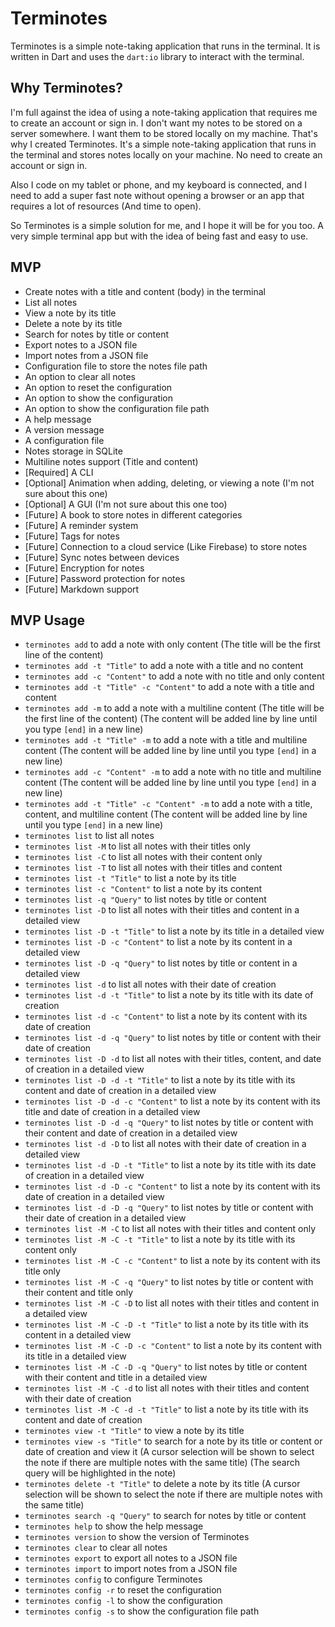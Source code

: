 # Terminotes

Terminotes is a simple note-taking application that runs in the terminal. It is written in Dart and uses the `dart:io` library to interact with the terminal.

## Why Terminotes?

I'm full against the idea of using a note-taking application that requires me to create an account or sign in. I don't want my notes to be stored on a server somewhere. I want them to be stored locally on my machine. That's why I created Terminotes. It's a simple note-taking application that runs in the terminal and stores notes locally on your machine. No need to create an account or sign in.

Also I code on my tablet or phone, and my keyboard is connected, and I need to add a super fast note without opening a browser or an app that requires a lot of resources (And time to open).

So Terminotes is a simple solution for me, and I hope it will be for you too. A very simple terminal app but with the idea of being fast and easy to use.

## MVP

- Create notes with a title and content (body) in the terminal
- List all notes
- View a note by its title
- Delete a note by its title
- Search for notes by title or content
- Export notes to a JSON file
- Import notes from a JSON file
- Configuration file to store the notes file path
- An option to clear all notes
- An option to reset the configuration
- An option to show the configuration
- An option to show the configuration file path
- A help message
- A version message
- A configuration file
- Notes storage in SQLite
- Multiline notes support (Title and content)
- [Required] A CLI
- [Optional] Animation when adding, deleting, or viewing a note (I'm not sure about this one)
- [Optional] A GUI (I'm not sure about this one too)
- [Future] A book to store notes in different categories
- [Future] A reminder system
- [Future] Tags for notes
- [Future] Connection to a cloud service (Like Firebase) to store notes
- [Future] Sync notes between devices
- [Future] Encryption for notes
- [Future] Password protection for notes
- [Future] Markdown support

## MVP Usage

- `terminotes add` to add a note with only content (The title will be the first line of the content)
- `terminotes add -t "Title"` to add a note with a title and no content
- `terminotes add -c "Content"` to add a note with no title and only content
- `terminotes add -t "Title" -c "Content"` to add a note with a title and content
- `terminotes add -m` to add a note with a multiline content (The title will be the first line of the content) (The content will be added line by line until you type `[end]` in a new line)
- `terminotes add -t "Title" -m` to add a note with a title and multiline content (The content will be added line by line until you type `[end]` in a new line)
- `terminotes add -c "Content" -m` to add a note with no title and multiline content (The content will be added line by line until you type `[end]` in a new line)
- `terminotes add -t "Title" -c "Content" -m` to add a note with a title, content, and multiline content (The content will be added line by line until you type `[end]` in a new line)
- `terminotes list` to list all notes
- `terminotes list -M` to list all notes with their titles only
- `terminotes list -C` to list all notes with their content only
- `terminotes list -T` to list all notes with their titles and content
- `terminotes list -t "Title"` to list a note by its title
- `terminotes list -c "Content"` to list a note by its content
- `terminotes list -q "Query"` to list notes by title or content
- `terminotes list -D` to list all notes with their titles and content in a detailed view
- `terminotes list -D -t "Title"` to list a note by its title in a detailed view
- `terminotes list -D -c "Content"` to list a note by its content in a detailed view
- `terminotes list -D -q "Query"` to list notes by title or content in a detailed view
- `terminotes list -d` to list all notes with their date of creation
- `terminotes list -d -t "Title"` to list a note by its title with its date of creation
- `terminotes list -d -c "Content"` to list a note by its content with its date of creation
- `terminotes list -d -q "Query"` to list notes by title or content with their date of creation
- `terminotes list -D -d` to list all notes with their titles, content, and date of creation in a detailed view
- `terminotes list -D -d -t "Title"` to list a note by its title with its content and date of creation in a detailed view
- `terminotes list -D -d -c "Content"` to list a note by its content with its title and date of creation in a detailed view
- `terminotes list -D -d -q "Query"` to list notes by title or content with their content and date of creation in a detailed view
- `terminotes list -d -D` to list all notes with their date of creation in a detailed view
- `terminotes list -d -D -t "Title"` to list a note by its title with its date of creation in a detailed view
- `terminotes list -d -D -c "Content"` to list a note by its content with its date of creation in a detailed view
- `terminotes list -d -D -q "Query"` to list notes by title or content with their date of creation in a detailed view
- `terminotes list -M -C` to list all notes with their titles and content only
- `terminotes list -M -C -t "Title"` to list a note by its title with its content only
- `terminotes list -M -C -c "Content"` to list a note by its content with its title only
- `terminotes list -M -C -q "Query"` to list notes by title or content with their content and title only
- `terminotes list -M -C -D` to list all notes with their titles and content in a detailed view
- `terminotes list -M -C -D -t "Title"` to list a note by its title with its content in a detailed view
- `terminotes list -M -C -D -c "Content"` to list a note by its content with its title in a detailed view
- `terminotes list -M -C -D -q "Query"` to list notes by title or content with their content and title in a detailed view
- `terminotes list -M -C -d` to list all notes with their titles and content with their date of creation
- `terminotes list -M -C -d -t "Title"` to list a note by its title with its content and date of creation
- `terminotes view -t "Title"` to view a note by its title
- `terminotes view -s "Title"` to search for a note by its title or content or date of creation and view it (A cursor selection will be shown to select the note if there are multiple notes with the same title) (The search query will be highlighted in the note)
- `terminotes delete -t "Title"` to delete a note by its title (A cursor selection will be shown to select the note if there are multiple notes with the same title)
- `terminotes search -q "Query"` to search for notes by title or content
- `terminotes help` to show the help message
- `terminotes version` to show the version of Terminotes
- `terminotes clear` to clear all notes
- `terminotes export` to export all notes to a JSON file
- `terminotes import` to import notes from a JSON file
- `terminotes config` to configure Terminotes
- `terminotes config -r` to reset the configuration
- `terminotes config -l` to show the configuration
- `terminotes config -s` to show the configuration file path
